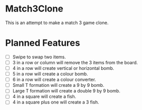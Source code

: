 # Match3Clone

 This is an attempt to make a match 3 game clone.

# Planned Features

 - [ ] Swipe to swap two items.
 - [ ] 3 in a row or column will remove the 3 items  from the board.
 - [ ] 4 in a row will create vertical or horizontal bomb.
 - [ ] 5 in a row will create a colour bomb.
 - [ ] 6 in a row will create a colour converter.
 - [ ] Small T formation will create a 9 by 9 bomb.
 - [ ] Large T formation will create a double 9 by 9 bomb.
 - [ ] 4 in a square will create a fish.
 - [ ] 4 in a square plus one will create a 3 fish.
